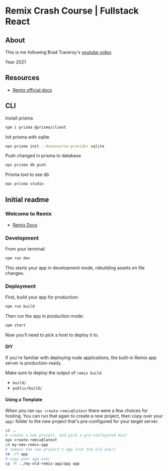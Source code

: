 # Remix Crash Course | Fullstack React

## About

This is me following Brad Traversy's [youtube video](https://youtu.be/d_BhzHVV4aQ)

Year 2021

## Resources

- [Remix official docs](https://remix.run/docs/en/v1)

## CLI

Install prisma

```zsh
npm i prisma @prisma/client
```

Init prisma with sqlite

```zsh
npx prisma init --datasource-provider sqlite
```

Push changed in prisma to database

```zsh
npx prisma db push
```

Prisma tool to see db

```zsh
npx prisma studio
```

## Initial readme

### Welcome to Remix

- [Remix Docs](https://remix.run/docs)

### Development

From your terminal:

```sh
npm run dev
```

This starts your app in development mode, rebuilding assets on file changes.

### Deployment

First, build your app for production:

```sh
npm run build
```

Then run the app in production mode:

```sh
npm start
```

Now you'll need to pick a host to deploy it to.

#### DIY

If you're familiar with deploying node applications, the built-in Remix app server is production-ready.

Make sure to deploy the output of `remix build`

- `build/`
- `public/build/`

#### Using a Template

When you ran `npx create-remix@latest` there were a few choices for hosting. You can run that again to create a new project, then copy over your `app/` folder to the new project that's pre-configured for your target server.

```sh
cd ..
# create a new project, and pick a pre-configured host
npx create-remix@latest
cd my-new-remix-app
# remove the new project's app (not the old one!)
rm -rf app
# copy your app over
cp -R ../my-old-remix-app/app app
```
